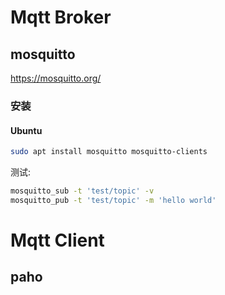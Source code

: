 # Mqtt Broker

## mosquitto 

https://mosquitto.org/

### 安装

#### Ubuntu

```sh
sudo apt install mosquitto mosquitto-clients

```

测试:

```sh
mosquitto_sub -t 'test/topic' -v
mosquitto_pub -t 'test/topic' -m 'hello world'
```


# Mqtt Client

## paho 
